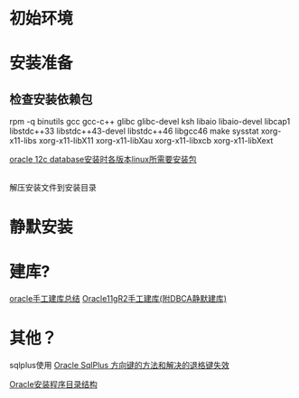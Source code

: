 
# 初始环境



# 安装准备
## 检查安装依赖包 
rpm -q binutils gcc gcc-c++ glibc glibc-devel ksh libaio libaio-devel libcap1 libstdc++33 libstdc++43-devel libstdc++46 libgcc46 make sysstat xorg-x11-libs xorg-x11-libX11 xorg-x11-libXau xorg-x11-libxcb xorg-x11-libXext 

[oracle 12c database安装时各版本linux所需要安装包](https://blog.csdn.net/jiuyun1986/article/details/53813037)

##  




解压安装文件到安装目录




# 静默安装



# 建库?

[oracle手工建库总结](http://blog.chinaunix.net/uid-27248824-id-3298227.html)
[Oracle11gR2手工建库(附DBCA静默建库)](https://blog.csdn.net/gumengkai/article/details/53218865)


# 其他？

sqlplus使用
[Oracle SqlPlus 方向键的方法和解决的退格键失效](https://www.cnblogs.com/mengfanrong/p/4680281.html)

[Oracle安装程序目录结构](https://blog.csdn.net/jiangfeng08/article/details/5713632)

